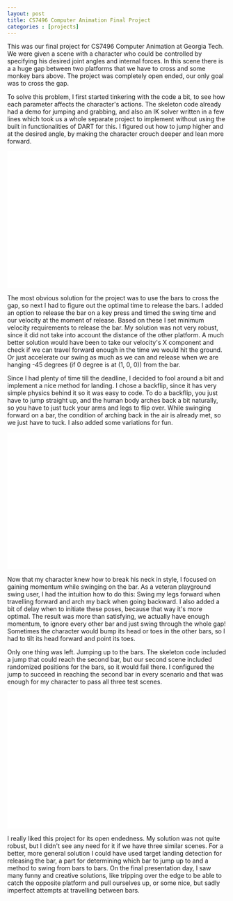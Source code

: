 ```yaml
---
layout: post
title: CS7496 Computer Animation Final Project
categories : [projects]
---
```


This was our final project for CS7496 Computer Animation at Georgia Tech. We were given a scene with a character who could be controlled by specifying his desired joint angles and internal forces. In this scene there is a a huge gap between two platforms that we have to cross and some monkey bars above. The project was completely open ended, our only goal was to cross the gap.

To solve this problem, I first started tinkering with the code a bit, to see how each parameter affects the character's actions. The skeleton code already had a demo for jumping and grabbing, and also an IK solver written in a few lines which took us a whole separate project to implement without using the built in functionalities of DART for this. I figured out how to jump higher and at the desired angle, by making the character crouch deeper and lean more forward.

<iframe width="420" height="315" src="//www.youtube.com/embed/iCCONe6ODjw" frameborder="0" allowfullscreen></iframe>

The most obvious solution for the project was to use the bars to cross the gap, so next I had to figure out the optimal time to release the bars. I added an option to release the bar on a key press and timed the swing time and our velocity at the moment of release. Based on these I set minimum velocity requirements to release the bar. My solution was not very robust, since it did not take into account the distance of the other platform. A much better solution would have been to take our velocity's X component and check if we can travel forward enough in the time we would hit the ground. Or just accelerate our swing as much as we can and release when we are hanging -45 degrees (if 0 degree is at (1, 0, 0)) from the bar.

Since I had plenty of time till the deadline, I decided to fool around a bit and implement a nice method for landing. I chose a backflip, since it has very simple physics behind it so it was easy to code. To do a backflip, you just have to jump straight up, and the human body arches back a bit naturally, so you have to just tuck your arms and legs to flip over. While swinging forward on a bar, the condition of arching back in the air is already met, so we just have to tuck. I also added some variations for fun.

<iframe width="420" height="315" src="//www.youtube.com/embed/2M515wQdfJE" frameborder="0" allowfullscreen></iframe>

Now that my character knew how to break his neck in style, I focused on gaining momentum while swinging on the bar. As a veteran playground swing user, I had the intuition how to do this: Swing my legs forward when travelling forward and arch my back when going backward. I also added a bit of delay when to initiate these poses, because that way it's more optimal. The result was more than satisfying, we actually have enough momentum, to ignore every other bar and just swing through the whole gap! Sometimes the character would bump its head or toes in the other bars, so I had to tilt its head forward and point its toes.

Only one thing was left. Jumping up to the bars. The skeleton code included a jump that could reach the second bar, but our second scene included randomized positions for the bars, so it would fail there. I configured the jump to succeed in reaching the second bar in every scenario and that was enough for my character to pass all three test scenes.

<iframe width="420" height="315" src="//www.youtube.com/embed/W_a4lH0vZ5o" frameborder="0" allowfullscreen></iframe>

I really liked this project for its open endedness. My solution was not quite robust, but I didn't see any need for it if we have three similar scenes. For a better, more general solution I could have used target landing detection for releasing the bar, a part for determining which bar to jump up to and a method to swing from bars to bars. On the final presentation day, I saw many funny and creative solutions, like tripping over the edge to be able to catch the opposite platform and pull ourselves up, or some nice, but sadly imperfect attempts at travelling between bars.
